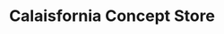 ---
title: "Calaisfornia Concept Store"
url: /calais/calaisfornia-concept-store/
shop: vêtements
---